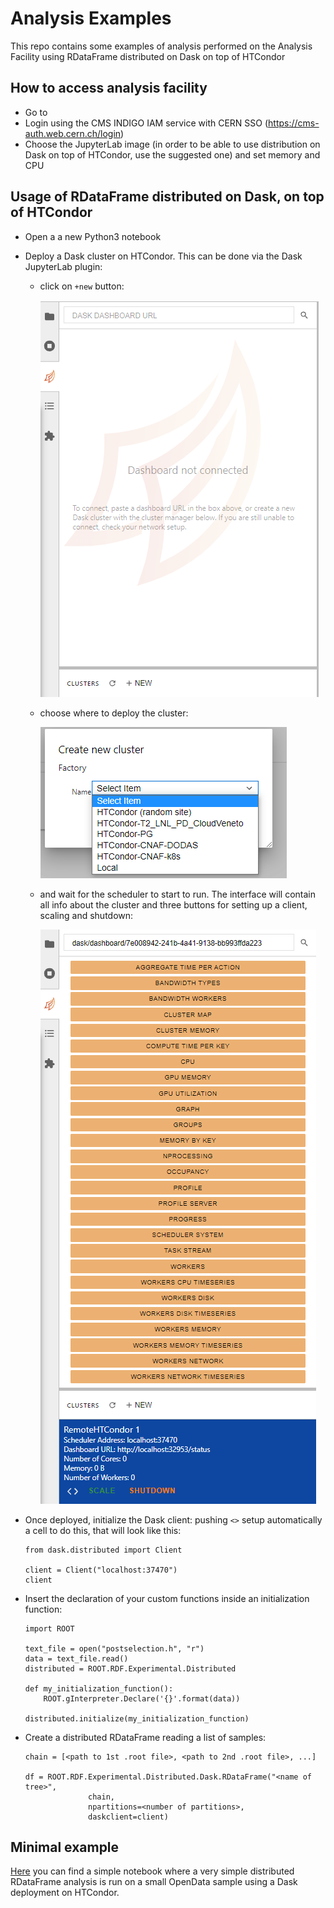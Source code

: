 # Analysis Examples
This repo contains some examples of analysis performed on the Analysis Facility using RDataFrame distributed on Dask on top of HTCondor

## How to access analysis facility
- Go to [](https://cms-it-hub.cloud.cnaf.infn.it/)
- Login using the CMS INDIGO IAM service with CERN SSO (https://cms-auth.web.cern.ch/login)
- Choose the JupyterLab image (in order to be able to use distribution on Dask on top of HTCondor, use the suggested one) and set memory and CPU

## Usage of RDataFrame distributed on Dask, on top of HTCondor
- Open a a new Python3 notebook
- Deploy a Dask cluster on HTCondor. This can be done via the Dask JupyterLab plugin:
  - click on ```+new``` button:
  
    ![dask_plugin](dask_plugin.PNG)
    
  - choose where to deploy the cluster:
  
    ![dask_choice](dask_choice.png)
    
  - and wait for the scheduler to start to run. The interface will contain all info about the cluster and three buttons for setting up a client, scaling and shutdown:

    ![dask_deployed](dask_deployed.png)

- Once deployed, initialize the Dask client: pushing ```<>``` setup automatically a cell to do this, that will look like this:
  ```
  from dask.distributed import Client

  client = Client("localhost:37470")
  client
  ```
  
- Insert the declaration of your custom functions inside an initialization function:
  ```
  import ROOT
  
  text_file = open("postselection.h", "r")
  data = text_file.read()
  distributed = ROOT.RDF.Experimental.Distributed

  def my_initialization_function():
      ROOT.gInterpreter.Declare('{}'.format(data))
    
  distributed.initialize(my_initialization_function)
  ```
- Create a distributed RDataFrame reading a list of samples:
  ```
  chain = [<path to 1st .root file>, <path to 2nd .root file>, ...]

  df = ROOT.RDF.Experimental.Distributed.Dask.RDataFrame("<name of tree>",
                chain,
                npartitions=<number of partitions>,
                daskclient=client)
  ```

## Minimal example
[Here](notebooks/MinimalExample.ipynb) you can find a simple notebook where a very simple distributed RDataFrame analysis is run on a small OpenData sample using a Dask deployment on HTCondor.
